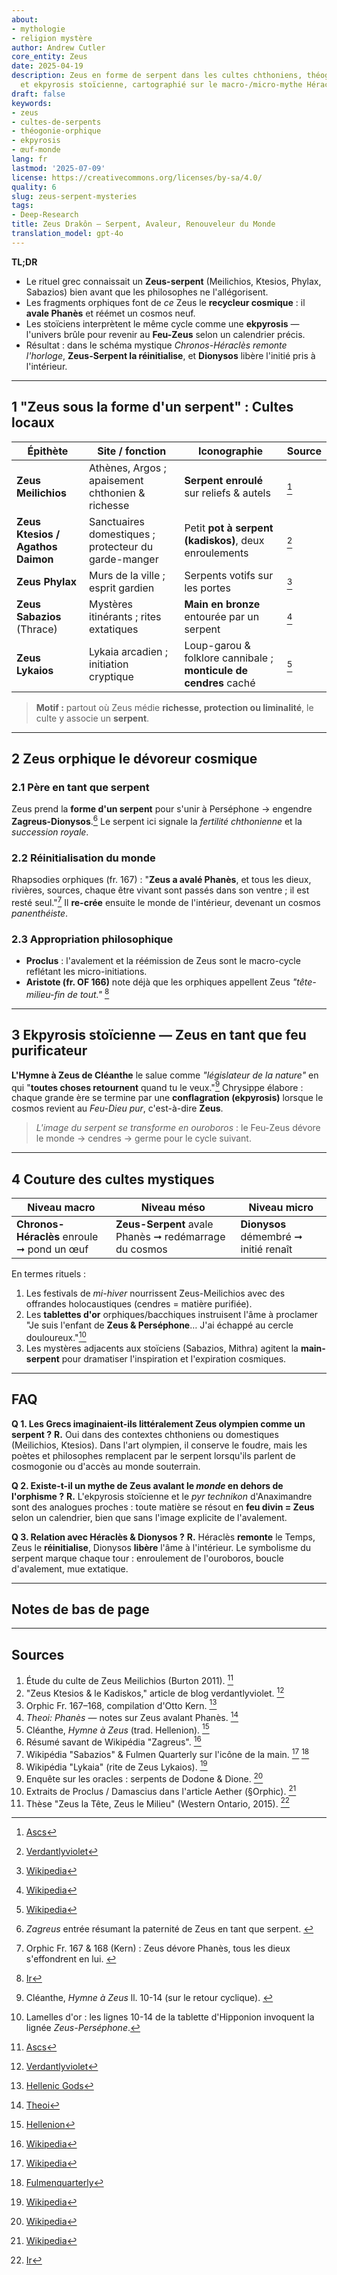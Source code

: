 ```yaml
---
about:
- mythologie
- religion mystère
author: Andrew Cutler
core_entity: Zeus
date: 2025-04-19
description: Zeus en forme de serpent dans les cultes chthoniens, théogonie orphique
  et ekpyrosis stoïcienne, cartographié sur le macro-/micro-mythe Héraclès–Dionysos.
draft: false
keywords:
- zeus
- cultes-de-serpents
- théogonie-orphique
- ekpyrosis
- œuf-monde
lang: fr
lastmod: '2025-07-09'
license: https://creativecommons.org/licenses/by-sa/4.0/
quality: 6
slug: zeus-serpent-mysteries
tags:
- Deep-Research
title: Zeus Drakôn — Serpent, Avaleur, Renouveleur du Monde
translation_model: gpt-4o
---
```


**TL;DR**

- Le rituel grec connaissait un **Zeus-serpent** (Meilichios, Ktesios, Phylax, Sabazios) bien avant que les philosophes ne l'allégorisent.
- Les fragments orphiques font de *ce* Zeus le **recycleur cosmique** : il **avale Phanès** et réémet un cosmos neuf.
- Les stoïciens interprètent le même cycle comme une **ekpyrosis** — l'univers brûle pour revenir au **Feu-Zeus** selon un calendrier précis.
- Résultat : dans le schéma mystique *Chronos-Héraclès remonte l'horloge*, **Zeus-Serpent la réinitialise**, et **Dionysos** libère l'initié pris à l'intérieur.

---

## 1 "Zeus sous la forme d'un serpent" : Cultes locaux

| Épithète | Site / fonction | Iconographie | Source |
|----------|-----------------|--------------|--------|
| **Zeus Meilichios** | Athènes, Argos ; apaisement chthonien & richesse | **Serpent enroulé** sur reliefs & autels | [^oai1] |
| **Zeus Ktesios / Agathos Daimon** | Sanctuaires domestiques ; protecteur du garde-manger | Petit **pot à serpent (kadiskos)**, deux enroulements | [^oai2] |
| **Zeus Phylax** | Murs de la ville ; esprit gardien | Serpents votifs sur les portes | [^oai3] |
| **Zeus Sabazios** (Thrace) | Mystères itinérants ; rites extatiques | **Main en bronze** entourée par un serpent | [^oai4] |
| **Zeus Lykaios** | Lykaia arcadien ; initiation cryptique | Loup-garou & folklore cannibale ; **monticule de cendres** caché | [^oai5] |

> **Motif :** partout où Zeus médie **richesse, protection ou liminalité**, le culte y associe un **serpent**.

---

## 2 Zeus orphique le dévoreur cosmique

### 2.1 Père en tant que serpent
Zeus prend la **forme d'un serpent** pour s'unir à Perséphone → engendre **Zagreus-Dionysos**.[^zagreus] Le serpent ici signale la *fertilité chthonienne* et la *succession royale*.

### 2.2 Réinitialisation du monde
Rhapsodies orphiques (fr. 167) : "**Zeus a avalé Phanès**, et tous les dieux, rivières, sources, chaque être vivant sont passés dans son ventre ; il est resté seul."[^phanes-swallow]
Il **re-crée** ensuite le monde de l'intérieur, devenant un cosmos *panenthéiste*.

### 2.3 Appropriation philosophique
- **Proclus** : l'avalement et la réémission de Zeus sont le macro-cycle reflétant les micro-initiations.
- **Aristote (fr. OF 166)** note déjà que les orphiques appellent Zeus *"tête-milieu-fin de tout."* [^oai6]

---

## 3 Ekpyrosis stoïcienne — Zeus en tant que feu purificateur

**L'Hymne à Zeus de Cléanthe** le salue comme *"législateur de la nature"* en qui "**toutes choses retournent** quand tu le veux."[^cleanthes] Chrysippe élabore : chaque grande ère se termine par une **conflagration (ekpyrosis)** lorsque le cosmos revient au *Feu-Dieu pur*, c'est-à-dire **Zeus**.

> *L'image du serpent se transforme en ouroboros* : le Feu-Zeus dévore le monde → cendres → germe pour le cycle suivant.

---

## 4 Couture des cultes mystiques

| Niveau macro | Niveau méso | Niveau micro |
|--------------|-------------|--------------|
| **Chronos-Héraclès** enroule ➞ pond un œuf | **Zeus-Serpent** avale Phanès ➞ redémarrage du cosmos | **Dionysos** démembré ➞ initié renaît |

En termes rituels :
1. Les festivals de *mi-hiver* nourrissent Zeus-Meilichios avec des offrandes holocaustiques (cendres = matière purifiée).
2. Les **tablettes d'or** orphiques/bacchiques instruisent l'âme à proclamer "Je suis l'enfant de **Zeus & Perséphone**… J'ai échappé au cercle douloureux."[^tablets]
3. Les mystères adjacents aux stoïciens (Sabazios, Mithra) agitent la **main-serpent** pour dramatiser l'inspiration et l'expiration cosmiques.

---

## FAQ <!-- conserve le support du schéma FAQPage -->

**Q 1. Les Grecs imaginaient-ils littéralement Zeus olympien comme un serpent ?**
**R.** Oui dans des contextes chthoniens ou domestiques (Meilichios, Ktesios). Dans l'art olympien, il conserve le foudre, mais les poètes et philosophes remplacent par le serpent lorsqu'ils parlent de cosmogonie ou d'accès au monde souterrain.

**Q 2. Existe-t-il un mythe de Zeus avalant le *monde* en dehors de l'orphisme ?**
**R.** L'ekpyrosis stoïcienne et le *pyr technikon* d'Anaximandre sont des analogues proches : toute matière se résout en **feu divin = Zeus** selon un calendrier, bien que sans l'image explicite de l'avalement.

**Q 3. Relation avec Héraclès & Dionysos ?**
**R.** Héraclès **remonte** le Temps, Zeus le **réinitialise**, Dionysos **libère** l'âme à l'intérieur. Le symbolisme du serpent marque chaque tour : enroulement de l'ouroboros, boucle d'avalement, mue extatique.

---

## Notes de bas de page

[^oai1]: [Ascs](https://www.ascs.org.au/news/ascs31/Burton.pdf)
[^oai2]: [Verdantlyviolet](https://verdantlyviolet.tumblr.com/post/643083523253829632/zeus-ktesios-and-the-kadiskos-zeus-ktesios-of-the)
[^oai3]: [Wikipedia](https://en.wikipedia.org/wiki/Oracle)
[^oai4]: [Wikipedia](https://en.wikipedia.org/wiki/Sabazios)
[^oai5]: [Wikipedia](https://en.wikipedia.org/wiki/Lykaia)
[^oai6]: [Ir](https://ir.lib.uwo.ca/context/etd/article/4619/viewcontent/Zeus_the_Head_Zeus_the_Middle___Studies_in_the_Orphic_Theogonies.pdf)
[^oai7]: [Wikipedia](https://en.wikipedia.org/wiki/Zagreus)
[^oai8]: [Hellenic Gods](https://www.hellenicgods.org/the-orphic-fragments-of-otto-kern)
[^oai9]: [Hellenion](https://www.hellenion.org/zeus/cleanthes-hymn-to-zeus/)
[^oai10]: [Theoi](https://www.theoi.com/Protogenos/Phanes.html)
[^oai11]: [Fulmenquarterly](https://www.fulmenquarterly.com/the-hand-of-sabazios)
[^oai12]: [Wikipedia](https://en.wikipedia.org/wiki/Aether_%28mythology%29)
[^zagreus]: *Zagreus* entrée résumant la paternité de Zeus en tant que serpent. [^oai7]
[^phanes-swallow]: Orphic Fr. 167 & 168 (Kern) : Zeus dévore Phanès, tous les dieux s'effondrent en lui. [^oai8]
[^cleanthes]: Cléanthe, *Hymne à Zeus* ll. 10-14 (sur le retour cyclique). [^oai9]
[^tablets]: Lamelles d'or : les lignes 10-14 de la tablette d'Hipponion invoquent la lignée *Zeus-Perséphone*.

---

## Sources

1. Étude du culte de Zeus Meilichios (Burton 2011). [^oai1]
2. "Zeus Ktesios & le Kadiskos," article de blog verdantlyviolet. [^oai2]
3. Orphic Fr. 167–168, compilation d'Otto Kern. [^oai8]
4. *Theoi: Phanès* — notes sur Zeus avalant Phanès. [^oai10]
5. Cléanthe, *Hymne à Zeus* (trad. Hellenion). [^oai9]
6. Résumé savant de Wikipédia "Zagreus". [^oai7]
7. Wikipédia "Sabazios" & Fulmen Quarterly sur l'icône de la main. [^oai4] [^oai11]
8. Wikipédia "Lykaia" (rite de Zeus Lykaios). [^oai5]
9. Enquête sur les oracles : serpents de Dodone & Dione. [^oai3]
10. Extraits de Proclus / Damascius dans l'article Aether (§Orphic). [^oai12]
11. Thèse "Zeus la Tête, Zeus le Milieu" (Western Ontario, 2015). [^oai6]
